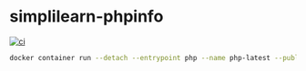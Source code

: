 # simplilearn-phpinfo
[![ci](https://github.com/academiaonline/simplilearn-phpinfo/actions/workflows/ci.yaml/badge.svg?branch=2021-06)](https://github.com/academiaonline/simplilearn-phpinfo/actions/workflows/ci.yaml)

```bash
docker container run --detach --entrypoint php --name php-latest --publish 80:8080 --rm --workdir /src index.docker.io/academiaonline/simplilearn-phpinfo-2021-06:latest -f index.php -S 0.0.0.0:8080
```
